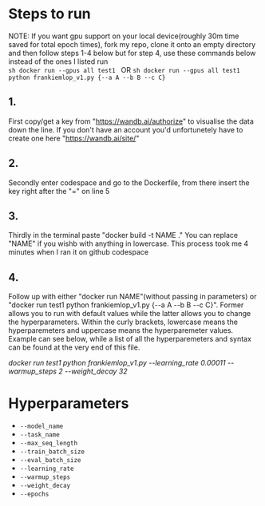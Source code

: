 # Steps to run

NOTE: If you want gpu support on your local device(roughly 30m time saved for total epoch times), fork my repo, clone it onto an empty directory and then follow steps 1-4 below but for step 4, use these commands below instead of the ones I listed run <br>
```sh docker run --gpus all test1 ``` 
OR 
```sh docker run --gpus all test1 python frankiemlop_v1.py {--a A --b B --c C}```

## 1.
First copy/get a key from "https://wandb.ai/authorize" to visualise the data down the line. If you don't have an account you'd unfortunetely have to create one here "https://wandb.ai/site/"

## 2.
Secondly enter codespace and go to the Dockerfile, from there insert the key right after the "=" on line 5

## 3.
Thirdly in the terminal paste "docker build -t NAME ." You can replace "NAME" if you wishb with anything in lowercase. This process took me 4 minutes when I ran it on github codespace

## 4.
Follow up with either "docker run NAME"(without passing in parameters) or "docker run test1 python frankiemlop_v1.py {--a A --b B --c C}". Former allows you to run with default values while the latter allows you to change the hyperparameters. Within the curly brackets, lowercase means the hyperparemeters and uppercase means the hyperparemeter values. Example can see below, while a list of all the hyperparemeters and syntax can be found at the very end of this file.

*docker run test1 python frankiemlop_v1.py --learning_rate 0.00011 --warmup_steps 2 --weight_decay 32*

# Hyperparameters
- `--model_name`
- `--task_name`
- `--max_seq_length`
- `--train_batch_size`
- `--eval_batch_size`
- `--learning_rate`
- `--warmup_steps`
- `--weight_decay`
- `--epochs`
